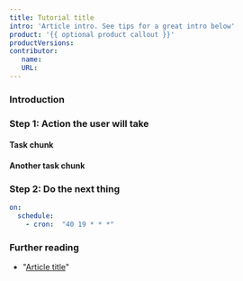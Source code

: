 ```yaml
---
title: Tutorial title
intro: 'Article intro. See tips for a great intro below'
product: '{{ optional product callout }}'
productVersions:
contributor:
   name:
   URL:
---
```


<!-- Remember to add the tutorial title, intro, product version, contributor name, and contributor URL above -->
<!-- Great intros clarify who the tutorial is intended for, state what the user will accomplish, state the technology(ies) that will be used.-->

### Introduction

<!-- The tutorial introduction should include the following in a short paragraph:

- Clarify audience
- State prerequisites and prior knowledge needed
- State what the user will accomplish or build and the user problem it solves
- Link to an example of the project the user will complete -->

### Step 1: Action the user will take

<!-- In one sentence, describe what the user will do in this step -->
<!-- Steps should break down the tasks the user will complete in sequential order -->
<!-- Avoid replicating conceptual information that is covered elsewhere, provide inline links instead. Only include conceptual information unique to this use case. -->

#### Task chunk

<!-- A step may require the user to perform several tasks - break those tasks down into chunks, allowing the user to scan quickly to find their place if they navigated away from this screen to perform the task. -->
<!-- An example might be creating a PAT for the action to use and then storing it in secrets -->
<!-- For UI based tasks, include the button or options the users should click -->
<!-- If the task adds code, include the code in context (don't just show `needs: setup` show the entire `setup` and `dependent` jobs) -->

#### Another task chunk

<!-- remove all of these comments when you're done -->

### Step 2: Do the next thing

<!-- Rinse and repeat, adding steps and tasks until the tutorial is complete

<!-- remember to show code snippets in context -->

```yaml
on:
  schedule:
    - cron:  "40 19 * * *"
```

### Further reading

<!-- include a bulleted list of tutorials or articles the user can reference to extend the concepts taught in this tutorial -->

- "[Article title](article-URL)"
